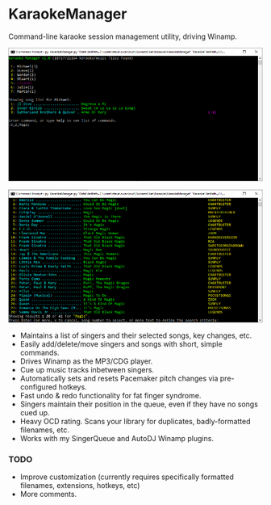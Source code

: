 # KaraokeManager
Command-line karaoke session management utility, driving Winamp.

![KaraokeManager1](/media/karaokeManagerScreenshot1.png?raw=true)

![KaraokeManager2](/media/karaokeManagerScreenshot2.png?raw=true)

* Maintains a list of singers and their selected songs, key changes, etc.
* Easily add/delete/move singers and songs with short, simple commands.
* Drives Winamp as the MP3/CDG player.
* Cue up music tracks inbetween singers.
* Automatically sets and resets Pacemaker pitch changes via pre-configured hotkeys.
* Fast undo & redo functionality for fat finger syndrome.
* Singers maintain their position in the queue, even if they have no songs cued up.
* Heavy OCD rating. Scans your library for duplicates, badly-formatted filenames, etc.
* Works with my SingerQueue and AutoDJ Winamp plugins.

### TODO
* Improve customization (currently requires specifically formatted filenames, extensions, hotkeys, etc) 
* More comments.
